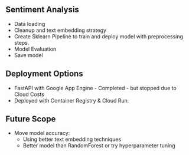 ## Sentiment Analysis

- Data loading
- Cleanup and text embedding strategy
- Create Sklearn Pipeline to train and deploy model with preprocessing steps.
- Model Evaluation
- Save model

## Deployment Options
- FastAPI with Google App Engine - Completed - but stopped due to Cloud Costs
- Deployed with Container Registry & Cloud Run.

## Future Scope
- Move model accuracy:
    - Using better text embedding techniques
    - Better model than RandomForest or try hyperparameter tuning
